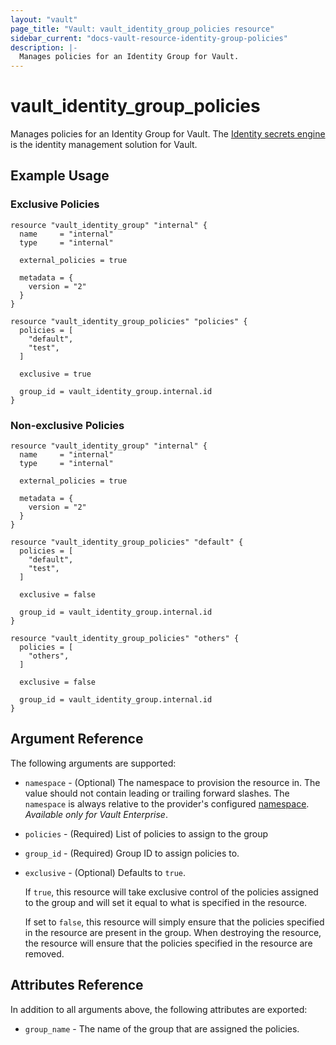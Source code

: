 ```yaml
---
layout: "vault"
page_title: "Vault: vault_identity_group_policies resource"
sidebar_current: "docs-vault-resource-identity-group-policies"
description: |-
  Manages policies for an Identity Group for Vault.
---
```


# vault\_identity\_group\_policies

Manages policies for an Identity Group for Vault. The [Identity secrets engine](https://www.vaultproject.io/docs/secrets/identity/index.html) is the identity management solution for Vault.

## Example Usage

### Exclusive Policies

```hcl
resource "vault_identity_group" "internal" {
  name     = "internal"
  type     = "internal"

  external_policies = true

  metadata = {
    version = "2"
  }
}

resource "vault_identity_group_policies" "policies" {
  policies = [
    "default",
    "test",
  ]

  exclusive = true

  group_id = vault_identity_group.internal.id
}
```

### Non-exclusive Policies

```hcl
resource "vault_identity_group" "internal" {
  name     = "internal"
  type     = "internal"

  external_policies = true

  metadata = {
    version = "2"
  }
}

resource "vault_identity_group_policies" "default" {
  policies = [
    "default",
    "test",
  ]

  exclusive = false

  group_id = vault_identity_group.internal.id
}

resource "vault_identity_group_policies" "others" {
  policies = [
    "others",
  ]

  exclusive = false

  group_id = vault_identity_group.internal.id
}
```

## Argument Reference

The following arguments are supported:

* `namespace` - (Optional) The namespace to provision the resource in.
  The value should not contain leading or trailing forward slashes.
  The `namespace` is always relative to the provider's configured [namespace](/docs/providers/vault/index.html#namespace).
   *Available only for Vault Enterprise*.

* `policies` - (Required) List of policies to assign to the group

* `group_id` - (Required) Group ID to assign policies to.

* `exclusive` - (Optional) Defaults to `true`.

    If `true`, this resource will take exclusive control of the policies assigned to the group and will set it equal to what is specified in the resource.

    If set to `false`, this resource will simply ensure that the policies specified in the resource are present in the group. When destroying the resource, the resource will ensure that the policies specified in the resource are removed.

## Attributes Reference

In addition to all arguments above, the following attributes are exported:

* `group_name` - The name of the group that are assigned the policies.
